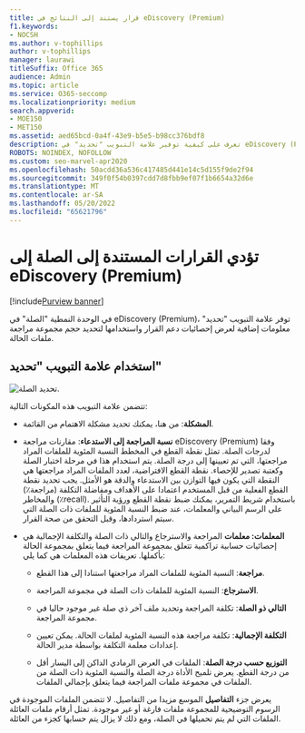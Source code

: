 ```yaml
---
title: قرار يستند إلى النتائج في eDiscovery (Premium)
f1.keywords:
- NOCSH
ms.author: v-tophillips
author: v-tophillips
manager: laurawi
titleSuffix: Office 365
audience: Admin
ms.topic: article
ms.service: O365-seccomp
ms.localizationpriority: medium
search.appverid:
- MOE150
- MET150
ms.assetid: aed65bcd-0a4f-43e9-b5e5-b98cc376bdf8
description: تعرف على كيفية توفير علامة التبويب "تحديد" في eDiscovery (Premium) البيانات التي يمكن أن تساعدك في تحديد الحجم الصحيح لمجموعة مراجعة ملفات الحالة.
ROBOTS: NOINDEX, NOFOLLOW
ms.custom: seo-marvel-apr2020
ms.openlocfilehash: 50acdd36a536c417485d441e14c5d155f9de2f94
ms.sourcegitcommit: 349f0f54b0397cdd7d8fbb9ef07f1b6654a32d6e
ms.translationtype: MT
ms.contentlocale: ar-SA
ms.lasthandoff: 05/20/2022
ms.locfileid: "65621796"
---
```

# <a name="decisions-based-on-relevance-results-in-ediscovery-premium"></a>تؤدي القرارات المستندة إلى الصلة إلى eDiscovery (Premium)

[!include[Purview banner](../includes/purview-rebrand-banner.md)]
  
في الوحدة النمطية "الصلة" في eDiscovery (Premium)، توفر علامة التبويب "تحديد" معلومات إضافية لعرض إحصائيات دعم القرار واستخدامها لتحديد حجم مجموعة مراجعة ملفات الحالة.
  
## <a name="using-the-decide-tab"></a>استخدام علامة التبويب "تحديد"

![تحديد الصلة.](../media/f32fed89-f3b5-404a-90c7-ea25d2eb58a9.png)
  
تتضمن علامة التبويب هذه المكونات التالية:
  
- **المشكلة**: من هنا، يمكنك تحديد مشكلة الاهتمام من القائمة.

- **نسبة المراجعة إلى الاستدعاء**: مقارنات مراجعة eDiscovery (Premium) وفقا لدرجات الصلة. تمثل نقطة القطع في المخطط النسبة المئوية للملفات المراد مراجعتها، التي تم تعيينها إلى درجة الصلة. يتم استخدام هذا في مرحلة اختبار الصلة وكعتبة تصدير للإحصاء. نقطة القطع الافتراضية، لعدد الملفات المراد مراجعتها هي النقطة التي يكون فيها التوازن بين الاستدعاء والدقة هو الأمثل. يجب تحديد نقطة القطع الفعلية من قبل المستخدم اعتمادا على الأهداف ومفاضلة التكلفة (مراجعة٪) والمخاطر (٪recall). باستخدام شريط التمرير، يمكنك ضبط نقطة القطع ورؤية التأثير على الرسم البياني والمعلمات، عند ضبط النسبة المئوية للملفات ذات الصلة التي سيتم استردادها، وقبل التحقق من صحة القرار.

- **المعلمات: معلمات** المراجعة والاسترجاع والتالي ذات الصلة والتكلفة الإجمالية هي إحصائيات حسابية تراكمية تتعلق بمجموعة المراجعة فيما يتعلق بمجموعة الحالة بأكملها. تعريفات هذه المعلمات هي كما يلي:

  - **مراجعة**: النسبة المئوية للملفات المراد مراجعتها استنادا إلى هذا القطع.

  - **الاسترجاع**: النسبة المئوية للملفات ذات الصلة في مجموعة المراجعة.

  - **التالي ذو الصلة**: تكلفة المراجعة وتحديد ملف آخر ذي صلة غير موجود حاليا في مجموعة المراجعة.

  - **التكلفة الإجمالية**: تكلفة مراجعة هذه النسبة المئوية لملفات الحالة. يمكن تعيين إعدادات معلمة التكلفة بواسطة مدير الحالة.

  - **التوزيع حسب درجة الصلة**: الملفات في العرض الرمادي الداكن إلى اليسار أقل من درجة القطع. يعرض تلميح الأداة درجة الصلة والنسبة المئوية ذات الصلة من الملفات في مجموعة ملفات المراجعة فيما يتعلق بإجمالي الملفات.

يعرض جزء **التفاصيل** الموسع مزيدا من التفاصيل. لا تتضمن الملفات الموجودة في الرسوم التوضيحية للمجموعة ملفات فارغة أو غير موجودة. تمثل أرقام ملفات العائلة الملفات التي لم يتم تحميلها في الصلة، ومع ذلك لا يزال يتم حسابها كجزء من العائلة.
